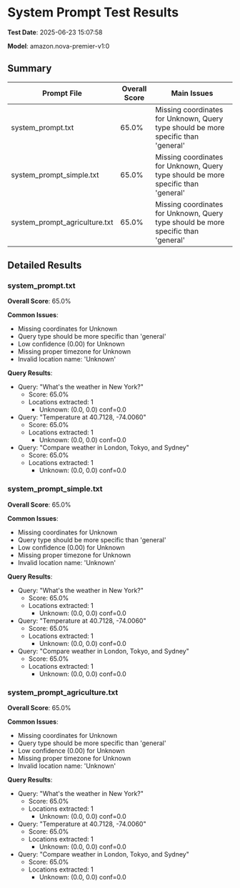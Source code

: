 # System Prompt Test Results

**Test Date**: 2025-06-23 15:07:58

**Model**: amazon.nova-premier-v1:0


## Summary

| Prompt File | Overall Score | Main Issues |
|-------------|---------------|-------------|
| system_prompt.txt | 65.0% | Missing coordinates for Unknown, Query type should be more specific than 'general' |
| system_prompt_simple.txt | 65.0% | Missing coordinates for Unknown, Query type should be more specific than 'general' |
| system_prompt_agriculture.txt | 65.0% | Missing coordinates for Unknown, Query type should be more specific than 'general' |

## Detailed Results


### system_prompt.txt

**Overall Score**: 65.0%


**Common Issues**:
- Missing coordinates for Unknown
- Query type should be more specific than 'general'
- Low confidence (0.00) for Unknown
- Missing proper timezone for Unknown
- Invalid location name: 'Unknown'


**Query Results**:

- Query: "What's the weather in New York?"
  - Score: 65.0%
  - Locations extracted: 1
    - Unknown: (0.0, 0.0) conf=0.0
- Query: "Temperature at 40.7128, -74.0060"
  - Score: 65.0%
  - Locations extracted: 1
    - Unknown: (0.0, 0.0) conf=0.0
- Query: "Compare weather in London, Tokyo, and Sydney"
  - Score: 65.0%
  - Locations extracted: 1
    - Unknown: (0.0, 0.0) conf=0.0

### system_prompt_simple.txt

**Overall Score**: 65.0%


**Common Issues**:
- Missing coordinates for Unknown
- Query type should be more specific than 'general'
- Low confidence (0.00) for Unknown
- Missing proper timezone for Unknown
- Invalid location name: 'Unknown'


**Query Results**:

- Query: "What's the weather in New York?"
  - Score: 65.0%
  - Locations extracted: 1
    - Unknown: (0.0, 0.0) conf=0.0
- Query: "Temperature at 40.7128, -74.0060"
  - Score: 65.0%
  - Locations extracted: 1
    - Unknown: (0.0, 0.0) conf=0.0
- Query: "Compare weather in London, Tokyo, and Sydney"
  - Score: 65.0%
  - Locations extracted: 1
    - Unknown: (0.0, 0.0) conf=0.0

### system_prompt_agriculture.txt

**Overall Score**: 65.0%


**Common Issues**:
- Missing coordinates for Unknown
- Query type should be more specific than 'general'
- Low confidence (0.00) for Unknown
- Missing proper timezone for Unknown
- Invalid location name: 'Unknown'


**Query Results**:

- Query: "What's the weather in New York?"
  - Score: 65.0%
  - Locations extracted: 1
    - Unknown: (0.0, 0.0) conf=0.0
- Query: "Temperature at 40.7128, -74.0060"
  - Score: 65.0%
  - Locations extracted: 1
    - Unknown: (0.0, 0.0) conf=0.0
- Query: "Compare weather in London, Tokyo, and Sydney"
  - Score: 65.0%
  - Locations extracted: 1
    - Unknown: (0.0, 0.0) conf=0.0